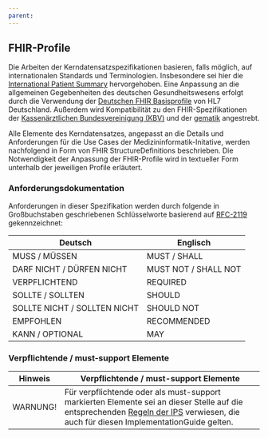 ```yaml
---
parent: 
---
```


## FHIR-Profile

Die Arbeiten der Kerndatensatzspezifikationen basieren, falls möglich, auf internationalen Standards und Terminologien. Insbesondere sei hier die [International Patient Summary](http://hl7.org/fhir/uv/ips/history.html) hervorgehoben. Eine Anpassung an die allgemeinen Gegebenheiten des deutschen Gesundheitswesens erfolgt durch die Verwendung der [Deutschen FHIR Basisprofile](https://simplifier.net/basisprofil-de-r4) von HL7 Deutschland. Außerdem wird Kompatibilität zu den FHIR-Spezifikationen der [Kassenärztlichen Bundesvereinigung (KBV)](https://simplifier.net/organization/kassenrztlichebundesvereinigungkbv) und der [gematik](https://simplifier.net/organization/gematik) angestrebt. 

Alle Elemente des Kerndatensatzes, angepasst an die Details und Anforderungen für die Use Cases der Medizininformatik-Initative, werden nachfolgend in Form von FHIR StructureDefinitions beschrieben. Die Notwendigkeit der Anpassung der FHIR-Profile wird in textueller Form unterhalb der jeweiligen Profile erläutert.

### Anforderungsdokumentation

Anforderungen in dieser Spezifikation werden durch folgende in Großbuchstaben geschriebenen Schlüsselworte basierend auf [RFC-2119](https://datatracker.ietf.org/doc/html/rfc2119) gekennzeichnet:

| Deutsch                      	| Englisch    	       |
|------------------------------	|--------------------- |
| MUSS / MÜSSEN                	| MUST / SHALL         |
| DARF NICHT / DÜRFEN NICHT    	| MUST NOT / SHALL NOT |
| VERPFLICHTEND                	| REQUIRED    	       |
| SOLLTE / SOLLTEN             	| SHOULD      	       |
| SOLLTE NICHT / SOLLTEN NICHT 	| SHOULD NOT  	       |
| EMPFOHLEN                    	| RECOMMENDED 	       |
| KANN / OPTIONAL               | MAY                  |

### Verpflichtende / must-support Elemente

| Hinweis | Verpflichtende / must-support Elemente |
|---------|---------------------|
|WARNUNG! | Für verpflichtende oder als must-support markierten Elemente sei an dieser Stelle auf die entsprechenden [Regeln der IPS](http://hl7.org/fhir/uv/ips/STU1/design.html#must-support) verwiesen, die auch für diesen ImplementationGuide gelten. |

<br><br>

